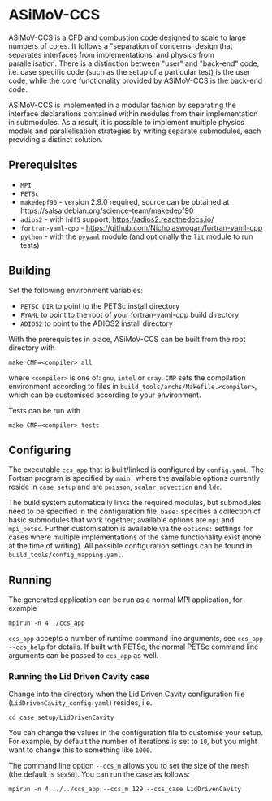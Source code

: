 # ASiMoV-CCS

ASiMoV-CCS is a CFD and combustion code designed to scale to large numbers of cores. It follows a "separation of concerns' design that separates interfaces from implementations, and physics from parallelisation. There is a distinction between "user" and "back-end" code, i.e. case specific code (such as the setup of a particular test) is the user code, while the core functionality provided by ASiMoV-CCS is the back-end code.

ASiMoV-CCS is implemented in a modular fashion by separating the interface declarations contained within modules from their implementation in submodules. As a result, it is possible to implement multiple physics models and parallelisation strategies by writing separate submodules, each providing a distinct solution.

## Prerequisites

- `MPI`
- `PETSc`
- `makedepf90` - version 2.9.0 required, source can be obtained at https://salsa.debian.org/science-team/makedepf90
- `adios2` - with `hdf5` support, https://adios2.readthedocs.io/
- `fortran-yaml-cpp` - https://github.com/Nicholaswogan/fortran-yaml-cpp
- `python` - with the `pyyaml` module (and optionally the `lit` module to run tests)



## Building

Set the following environment variables:

- `PETSC_DIR` to point to the PETSc install directory 
- `FYAML` to point to the root of your fortran-yaml-cpp build directory
- `ADIOS2` to point to the ADIOS2 install directory


With the prerequisites in place, ASiMoV-CCS can be built from the root directory with
```
make CMP=<compiler> all
```
where `<compiler>` is one of: `gnu`, `intel` or `cray`. `CMP` sets the compilation environment according to files in `build_tools/archs/Makefile.<compiler>`, which can be customised according to your environment. 

Tests can be run with
```
make CMP=<compiler> tests
```


## Configuring

The executable `ccs_app` that is built/linked is configured by `config.yaml`. The Fortran program is specified by `main:` where the available options currently reside in `case_setup` and are `poisson`, `scalar_advection` and `ldc`.

The build system automatically links the required modules, but submodules need to be specified in the configuration file. `base:` specifies a collection of basic submodules that work together; available options are `mpi` and `mpi_petsc`. Further customisation is available via the `options:` settings for cases where multiple implementations of the same functionality exist (none at the time of writing). 
All possible configuration settings can be found in `build_tools/config_mapping.yaml`. 


## Running
The generated application can be run as a normal MPI application, for example
```
mpirun -n 4 ./ccs_app
```

`ccs_app` accepts a number of runtime command line arguments, see `ccs_app --ccs_help` for details. 
If built with PETSc, the normal PETSc command line arguments can be passed to `ccs_app` as well.

### Running the Lid Driven Cavity case
Change into the directory when the Lid Driven Cavity configuration file (`LidDrivenCavity_config.yaml`) resides, i.e.
```
cd case_setup/LidDrivenCavity
```
You can change the values in the configuration file to customise your setup. For example, by default the number of iterations is set to `10`, but you might want to change this to something like `1000`. 

The command line option `--ccs_m` allows you to set the size of the mesh (the default is `50x50`). You can run the case as follows:
```
mpirun -n 4 ../../ccs_app --ccs_m 129 --ccs_case LidDrivenCavity
```
